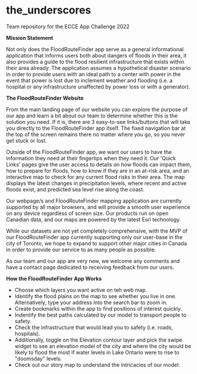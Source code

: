 # the_underscores
Team repository for the ECCE App Challenge 2022

**Mission Statement**

Not only does the FloodRouteFinder app serve as a general informational application that informs users both about dangers of floods in their area, it also provides a guide to the flood resilient infrastructure that exists within their area already. The application assumes a hypothetical disaster scenario in order to provide users with an ideal path to a center with power in the event that power is lost due to inclement weather and flooding (i.e. a hospital or any infrastructure unaffected by power loss or with a generator).


**The FloodRouteFinder Website** 

From the main landing page of our website you can explore the purpose of our app and learn a bit about our team to determine whether this is the solution you need. If it is, there are 3 easy-to-see links/buttons that will take you directly to the FloodRouteFinder app itself. The fixed navigation bar at the top of the screen remains there no matter where you go, so you never get stuck or lost. 

Outside of the FloodRouteFinder app, we want our users to have the information they need at their fingertips when they need it. Our 'Quick Links' pages give the user access to details on how floods can impact them, how to prepare for floods, how to know if they are in an at-risk area, and an interactive map to check for any current flood risks in their area. The map displays the latest changes in precipitation levels, where recent and active floods exist, and predicted sea level rise along the coast. 

Our webpage/s and FloodRouteFinder mapping application are currently supported by all major browsers, and will provide a smooth user experience on any device regardless of screen size. Our products run on open Canadian data, and our maps are powered by the latest Esri technology. 

While our datasets are not yet completely comprehensive, with the MVP of our FloodRouteFinder app currently supporting only our user-base in the city of Toronto, we hope to expand to support other major cities in Canada in order to provide our service to as many people as possible. 

As our team and our app are very new, we welcome any comments and have a contact page dedicated to receiving feedback from our users. 

**How the FloodRouteFinder App Works** 
- Choose which layers you want active on teh web map.
- Identify the flood plains on the map to see whether you live in one. Alternatively, type your address into the search bar to zoom in.
- Create bookmarks within the app to find positions of interest quickly.
- Indentify the best paths calculated by our model to transport people to safety.
- Check the infrastructure that would lead you to safety (i.e. roads, hospitals).
- Additionally, toggle on the Elevation contour layer and pick the swipe widget to see an elevation model of the city and where the city would be likely to flood the most if 
  water levels in Lake Ontario were to rise to "doomsday" levels. 
- Check out our story map to understand the intricacies of our model: 

